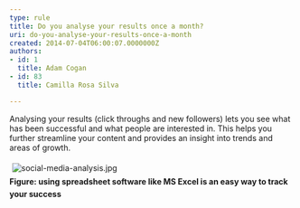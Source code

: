 ```yaml
---
type: rule
title: Do you analyse your results once a month?
uri: do-you-analyse-your-results-once-a-month
created: 2014-07-04T06:00:07.0000000Z
authors:
- id: 1
  title: Adam Cogan
- id: 83
  title: Camilla Rosa Silva

---
```




<span class='intro'> <p>Analysing your results (click throughs and new followers) lets you see what has been successful and what people are interested in. This helps you further streamline your content and provides an insight into trends and areas of growth.&#160;</p> </span>

<p>​<img src="/PublishingImages/social-media-analysis.jpg" alt="social-media-analysis.jpg" style="margin&#58;5px;" /><br><strong style="line-height&#58;1.6;">Figure&#58; using spreadsheet software like MS Excel is an easy way to track your success</strong></p>


